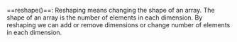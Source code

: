 ==reshape()==: Reshaping means changing the shape of an array. The shape of an array is the number of elements in each dimension. By reshaping we can add or remove dimensions or change number of elements in each dimension.